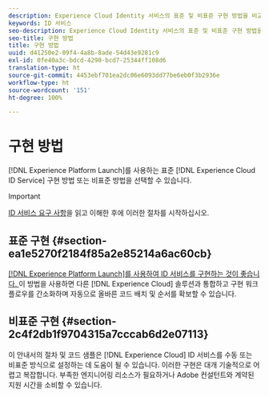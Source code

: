 ```yaml
---
description: Experience Cloud Identity 서비스의 표준 및 비표준 구현 방법을 비교합니다.
keywords: ID 서비스
seo-description: Experience Cloud Identity 서비스의 표준 및 비표준 구현 방법을 비교합니다.
seo-title: 구현 방법
title: 구현 방법
uuid: d41250e2-09f4-4a8b-8ade-54d43e9281c9
exl-id: 0fe40a3c-bdcd-4290-bcd7-25344ff108d6
translation-type: ht
source-git-commit: 4453ebf701ea2dc06e6093dd77be6eb0f3b2936e
workflow-type: ht
source-wordcount: '151'
ht-degree: 100%

---
```


# 구현 방법

[!DNL Experience Platform Launch]를 사용하는 표준 [!DNL Experience Cloud ID Service] 구현 방법 또는 비표준 방법을 선택할 수 있습니다.

>[!IMPORTANT]
>
>[ID 서비스 요구 사항](../reference/requirements.md)을 읽고 이해한 후에 이러한 절차를 시작하십시오.

## 표준 구현 {#section-ea1e5270f2184f85a2e85214a6ac60cb}

[[!DNL Experience Platform Launch]를 사용하여 ID 서비스를 구현하는 것이 좋습니다. ](https://docs.adobe.com/content/help/ko-KR/launch/using/implement/solutions/idservice-save.html) 이 방법을 사용하면 다른 [!DNL Experience Cloud] 솔루션과 통합하고 구현 워크플로우를 간소화하며 자동으로 올바른 코드 배치 및 순서를 확보할 수 있습니다.

## 비표준 구현 {#section-2c4f2db1f9704315a7cccab6d2e07113}

이 안내서의 절차 및 코드 샘플은 [!DNL Experience Cloud] ID 서비스를 수동 또는 비표준 방식으로 설정하는 데 도움이 될 수 있습니다. 이러한 구현은 대개 기술적으로 어렵고 복잡합니다. 부족한 엔지니어링 리소스가 필요하거나 Adobe 컨설턴트와 계약된 지원 시간을 소비할 수 있습니다.
